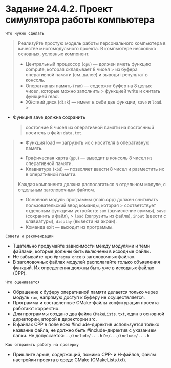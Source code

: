 # Задание 24.4.2. Проект симулятора работы компьютера

`Что нужно сделать`

> Реализуйте простую модель работы персонального компьютера в качестве многомодульного
> проекта. В компьютере несколько основных, условных компонент. <br>
> * Центральный процессор (`cpu`) — должен иметь функцию compute, которая складывает 8 чисел
    > из буфера оперативной памяти (см. далее) и выводит результат в консоль.<br>
> * Оперативная память (`ram`) — содержит буфер на 8 целых чисел, которые можно заполнить
    > функцией write и считать функцией read.<br>
> * Жёсткий диск (`disk`) — имеет в себе две функции, `save` и `load`.
    >
- Функция save должна сохранить
  > состояние 8 чисел из оперативной памяти на постоянный носитель в файл `data.txt`.
>   - Функция load — загрузить их с носителя в оперативную память.
> * Графическая карта (`gpu`) — выводит в консоль 8 чисел из оперативной памяти.
> * Клавиатура (`kbd`) — позволяет ввести 8 чисел и разместить их в оперативной памяти.
>
> Каждая компонента должна располагаться в отдельном модуле, с отдельным заголовочным файлом.
> * Основной модуль программы (main.cpp) должен считывать пользовательский ввод команды, которая
    > соответствует отдельным функциям устройств: `sum` (вычисление суммы), `save` (сохранить в файл),
    > `load` (загрузить из файла), `input` (ввести с клавиатуры), `display` (вывести на экран).
> * Команда exit — выходит из программы.

`Советы и рекомендации`

* Тщательно продумайте зависимости между модулями и теми файлами, которые должны быть включены в
  исходные файлы.
* Не забывайте про `#pragma once` в заголовочных файлах.
* В заголовочных файлах модулей располагайте только объявления функций. Их определения должны
  быть уже в исходных файлах (CPP).

`Что оценивается`

* Обращение к буферу оперативной памяти делается только через модуль `ram`, напрямую доступ к буферу
  не осуществляется.
* Программа и составленные CMake-файлы конфигурации проекта работают корректно.
* Для программы создано два файла `CMakeLists.txt`, один в основной директории, второй в директории src.
* В файлах CPP в поле всех #include-директив используется только название файла, не должно быть
  #include-директив с указанием папки. Не допускается:
  `../include/.. .h`
  `D:/.../include/.. .h`

`Как отправить работу на проверку`

* Пришлите архив, содержащий, помимо CPP- и H-файлов, файлы настройки проекта в среде CMake (CMakeLists.txt).